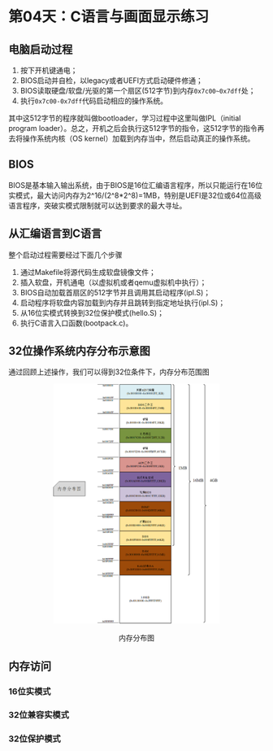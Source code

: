 # 第04天：C语言与画面显示练习
## 电脑启动过程
1. 按下开机键通电；
2. BIOS启动并自检，以legacy或者UEFI方式启动硬件修通；
3. BIOS读取硬盘/软盘/光驱的第一个扇区(512字节)到内存`0x7c00~0x7dff`处；
4. 执行`0x7c00-0x7dff`代码启动相应的操作系统。

其中这512字节的程序就叫做bootloader，学习过程中这里叫做IPL（initial program loader）。总之，开机之后会执行这512字节的指令，这512字节的指令再去将操作系统内核（OS kernel）加载到内存当中，然后启动真正的操作系统。

## BIOS
BIOS是基本输入输出系统，由于BIOS是16位汇编语言程序，所以只能运行在16位实模式，最大访问内存为2^16/(2^8*2^8)=1MB，特别是UEFI是32位或64位高级语言程序，突破实模式限制就可以达到要求的最大寻址。

## 从汇编语言到C语言
整个启动过程需要经过下面几个步骤
1. 通过Makefile将源代码生成软盘镜像文件；
2. 插入软盘，开机通电（以虚拟机或者qemu虚拟机中执行）；
3. BIOS自动加载首扇区的512字节并且调用其启动程序(ipl.S)；
4. 启动程序将软盘内容加载到内存并且跳转到指定地址执行(ipl.S)；
5. 从16位实模式转换到32位保护模式(hello.S)；
6. 执行C语言入口函数(bootpack.c)。

## 32位操作系统内存分布示意图
通过回顾上述操作，我们可以得到32位条件下，内存分布范围图
<center>
<img src="内存分布图.png" width="65%" height="65%" />
<p>内存分布图</p>
</center>

## 内存访问

### 16位实模式

### 32位兼容实模式

### 32位保护模式

